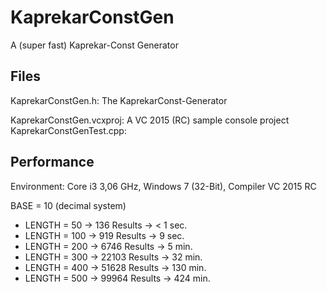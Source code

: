 # KaprekarConstGen
A (super fast) Kaprekar-Const Generator

## Files
KaprekarConstGen.h: The KaprekarConst-Generator

KaprekarConstGen.vcxproj: A VC 2015 (RC) sample console project
KaprekarConstGenTest.cpp:


## Performance
Environment: Core i3 3,06 GHz, Windows 7 (32-Bit), Compiler VC 2015 RC

BASE = 10 (decimal system)
- LENGTH =  50 ->     136 Results ->   < 1 sec.
- LENGTH = 100 ->     919 Results ->     9 sec.
- LENGTH = 200 ->    6746 Results ->     5 min.
- LENGTH = 300 ->   22103 Results ->    32 min.
- LENGTH = 400 ->   51628 Results ->   130 min.
- LENGTH = 500 ->   99964 Results ->   424 min.
 
